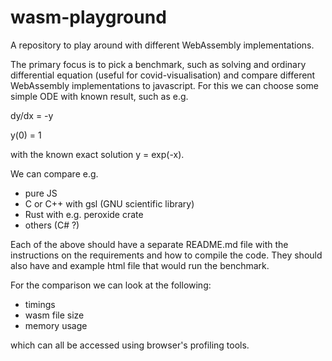 # wasm-playground

A repository to play around with different WebAssembly implementations.

The primary focus is to pick a benchmark, such as solving and ordinary differential equation (useful for covid-visualisation) and compare different WebAssembly implementations to javascript.
For this we can choose some simple ODE with known result, such as e.g. 

dy/dx = -y

y(0) = 1

with the known exact solution y = exp(-x).

We can compare e.g.
- pure JS
-  C or C++ with gsl (GNU scientific library)
- Rust with e.g. peroxide crate
- others (C# ?)

Each of the above should have a separate README.md file with the instructions on the requirements and how to compile the code.
They should also have and example html file that would run the benchmark.

For the comparison we can look at the following:
- timings
- wasm file size
- memory usage

which can all be accessed using browser's profiling tools.
